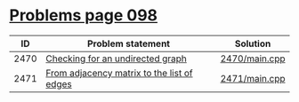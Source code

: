 # [Problems page 098](https://www.e-olymp.com/en/problems?page=98)


| ID   | Problem statement                                                                      | Solution                       |
|------|----------------------------------------------------------------------------------------|--------------------------------|
| 2470 | [Checking for an undirected graph](https://www.e-olymp.com/en/problems/2470)           | [2470/main.cpp](2470/main.cpp) |
| 2471 | [From adjacency matrix to the list of edges](https://www.e-olymp.com/en/problems/2471) | [2471/main.cpp](2471/main.cpp) |

